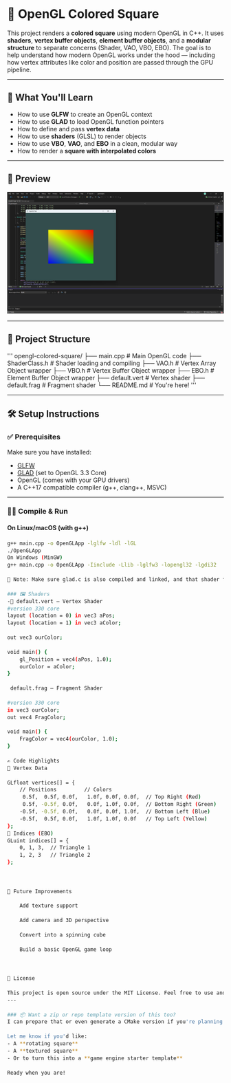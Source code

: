 # 🔷 OpenGL Colored Square

This project renders a **colored square** using modern OpenGL in C++. It uses **shaders**, **vertex buffer objects**, **element buffer objects**, and a **modular structure** to separate concerns (Shader, VAO, VBO, EBO). The goal is to help understand how modern OpenGL works under the hood — including how vertex attributes like color and position are passed through the GPU pipeline.

---

## 🎯 What You'll Learn

- How to use **GLFW** to create an OpenGL context
- How to use **GLAD** to load OpenGL function pointers
- How to define and pass **vertex data**
- How to use **shaders** (GLSL) to render objects
- How to use **VBO**, **VAO**, and **EBO** in a clean, modular way
- How to render a **square with interpolated colors**

---

## 📸 Preview

![Screenshot](assets/colour%20rectangle.png)

---

## 📂 Project Structure
'''
opengl-colored-square/
├── main.cpp # Main OpenGL code
├── ShaderClass.h # Shader loading and compiling
├── VAO.h # Vertex Array Object wrapper
├── VBO.h # Vertex Buffer Object wrapper
├── EBO.h # Element Buffer Object wrapper
├── default.vert # Vertex shader
├── default.frag # Fragment shader
└── README.md # You're here!
'''

---

## 🛠️ Setup Instructions

### ✅ Prerequisites
Make sure you have installed:

- [GLFW](https://www.glfw.org/)
- [GLAD](https://glad.dav1d.de/) (set to OpenGL 3.3 Core)
- OpenGL (comes with your GPU drivers)
- A C++17 compatible compiler (g++, clang++, MSVC)

---

### 🧑‍💻 Compile & Run

#### On Linux/macOS (with g++)
```bash
g++ main.cpp -o OpenGLApp -lglfw -ldl -lGL
./OpenGLApp
On Windows (MinGW)
g++ main.cpp -o OpenGLApp -Iinclude -Llib -lglfw3 -lopengl32 -lgdi32

📌 Note: Make sure glad.c is also compiled and linked, and that shader files are in the same folder as your .exe or working directory.

### 🖼️ Shaders
-🧱 default.vert – Vertex Shader
#version 330 core
layout (location = 0) in vec3 aPos;
layout (location = 1) in vec3 aColor;

out vec3 ourColor;

void main() {
    gl_Position = vec4(aPos, 1.0);
    ourColor = aColor;
}

 default.frag – Fragment Shader

#version 330 core
in vec3 ourColor;
out vec4 FragColor;

void main() {
    FragColor = vec4(ourColor, 1.0);
}

✍️ Code Highlights
🔹 Vertex Data

GLfloat vertices[] = {
    // Positions         // Colors
     0.5f,  0.5f, 0.0f,   1.0f, 0.0f, 0.0f,  // Top Right (Red)
     0.5f, -0.5f, 0.0f,   0.0f, 1.0f, 0.0f,  // Bottom Right (Green)
    -0.5f, -0.5f, 0.0f,   0.0f, 0.0f, 1.0f,  // Bottom Left (Blue)
    -0.5f,  0.5f, 0.0f,   1.0f, 1.0f, 0.0f   // Top Left (Yellow)
};
🔹 Indices (EBO)
GLuint indices[] = {
    0, 1, 3,  // Triangle 1
    1, 2, 3   // Triangle 2
};



📌 Future Improvements

    Add texture support

    Add camera and 3D perspective

    Convert into a spinning cube

    Build a basic OpenGL game loop



🧾 License

This project is open source under the MIT License. Feel free to use and modify.
---

### 📦 Want a zip or repo template version of this too?
I can prepare that or even generate a CMake version if you're planning to scale up the project.

Let me know if you'd like:
- A **rotating square**
- A **textured square**
- Or to turn this into a **game engine starter template**

Ready when you are!
